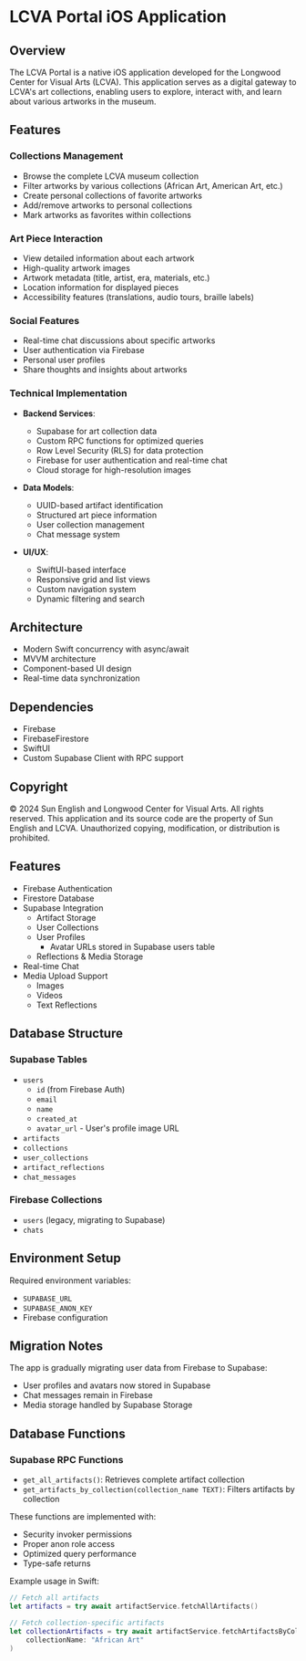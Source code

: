 # LCVA Portal iOS Application

## Overview
The LCVA Portal is a native iOS application developed for the Longwood Center for Visual Arts (LCVA). This application serves as a digital gateway to LCVA's art collections, enabling users to explore, interact with, and learn about various artworks in the museum.

## Features

### Collections Management
- Browse the complete LCVA museum collection
- Filter artworks by various collections (African Art, American Art, etc.)
- Create personal collections of favorite artworks
- Add/remove artworks to personal collections
- Mark artworks as favorites within collections

### Art Piece Interaction
- View detailed information about each artwork
- High-quality artwork images
- Artwork metadata (title, artist, era, materials, etc.)
- Location information for displayed pieces
- Accessibility features (translations, audio tours, braille labels)

### Social Features
- Real-time chat discussions about specific artworks
- User authentication via Firebase
- Personal user profiles
- Share thoughts and insights about artworks

### Technical Implementation
- **Backend Services**:
  - Supabase for art collection data
  - Custom RPC functions for optimized queries
  - Row Level Security (RLS) for data protection
  - Firebase for user authentication and real-time chat
  - Cloud storage for high-resolution images

- **Data Models**:
  - UUID-based artifact identification
  - Structured art piece information
  - User collection management
  - Chat message system

- **UI/UX**:
  - SwiftUI-based interface
  - Responsive grid and list views
  - Custom navigation system
  - Dynamic filtering and search

## Architecture
- Modern Swift concurrency with async/await
- MVVM architecture
- Component-based UI design
- Real-time data synchronization

## Dependencies
- Firebase
- FirebaseFirestore
- SwiftUI
- Custom Supabase Client with RPC support

## Copyright
© 2024 Sun English and Longwood Center for Visual Arts. All rights reserved.
This application and its source code are the property of Sun English and LCVA.
Unauthorized copying, modification, or distribution is prohibited.

## Features

- Firebase Authentication
- Firestore Database
- Supabase Integration
  - Artifact Storage
  - User Collections
  - User Profiles
    - Avatar URLs stored in Supabase users table
  - Reflections & Media Storage
- Real-time Chat
- Media Upload Support
  - Images
  - Videos
  - Text Reflections

## Database Structure

### Supabase Tables
- `users`
  - `id` (from Firebase Auth)
  - `email`
  - `name`
  - `created_at`
  - `avatar_url` - User's profile image URL
- `artifacts`
- `collections`
- `user_collections`
- `artifact_reflections`
- `chat_messages`

### Firebase Collections
- `users` (legacy, migrating to Supabase)
- `chats`

## Environment Setup

Required environment variables:
- `SUPABASE_URL`
- `SUPABASE_ANON_KEY`
- Firebase configuration

## Migration Notes

The app is gradually migrating user data from Firebase to Supabase:
- User profiles and avatars now stored in Supabase
- Chat messages remain in Firebase
- Media storage handled by Supabase Storage

## Database Functions

### Supabase RPC Functions
- `get_all_artifacts()`: Retrieves complete artifact collection
- `get_artifacts_by_collection(collection_name TEXT)`: Filters artifacts by collection

These functions are implemented with:
- Security invoker permissions
- Proper anon role access
- Optimized query performance
- Type-safe returns

Example usage in Swift:
```swift
// Fetch all artifacts
let artifacts = try await artifactService.fetchAllArtifacts()

// Fetch collection-specific artifacts
let collectionArtifacts = try await artifactService.fetchArtifactsByCollection(
    collectionName: "African Art"
)
```
